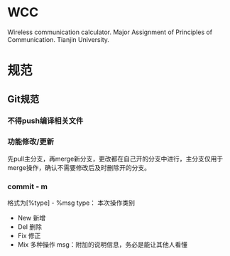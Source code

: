 # WCC
Wireless communication calculator. Major Assignment of Principles of Communication. Tianjin University.

# 规范

## Git规范
### 不得push编译相关文件
### 功能修改/更新
先pull主分支，再merge新分支，更改都在自己开的分支中进行，主分支仅用于merge操作，确认不需要修改后及时删除开的分支。
### commit - m
格式为[%type] - %msg
type： 本次操作类别
- New 新增
- Del 删除
- Fix 修正
- Mix 多种操作
msg：附加的说明信息，务必是能让其他人看懂
